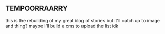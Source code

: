 ## TEMPOORRAARRY
this is the rebuilding of my great blog of stories but it'll catch up to image
and thing? maybe I'll build a cms to upload the list idk

